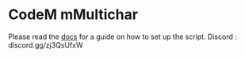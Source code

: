 # CodeM mMultichar

Please read the [docs](https://codem.gitbook.io/codem-documentation/m-series/mmultichar-remake) for a guide on how to set up the script.
Discord : discord.gg/zj3QsUfxW